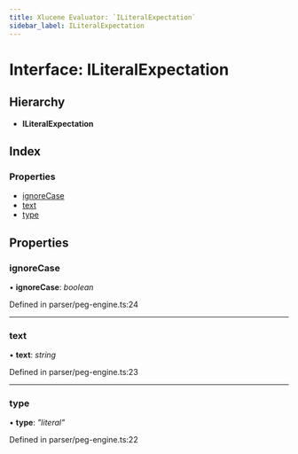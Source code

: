 ```yaml
---
title: Xlucene Evaluator: `ILiteralExpectation`
sidebar_label: ILiteralExpectation
---
```


# Interface: ILiteralExpectation

## Hierarchy

* **ILiteralExpectation**

## Index

### Properties

* [ignoreCase](iliteralexpectation.md#ignorecase)
* [text](iliteralexpectation.md#text)
* [type](iliteralexpectation.md#type)

## Properties

###  ignoreCase

• **ignoreCase**: *boolean*

Defined in parser/peg-engine.ts:24

___

###  text

• **text**: *string*

Defined in parser/peg-engine.ts:23

___

###  type

• **type**: *"literal"*

Defined in parser/peg-engine.ts:22
